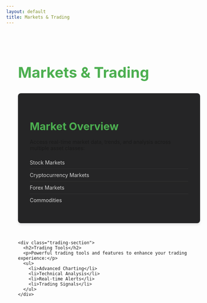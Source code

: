 ```yaml
---
layout: default
title: Markets & Trading
---
```


<div class="markets-trading-section">
  <h1>Markets & Trading</h1>
  
  <div class="section-container">
    <div class="markets-section">
      <h2>Market Overview</h2>
      <p>Access real-time market data, trends, and analysis across multiple asset classes:</p>
      <ul>
        <li>Stock Markets</li>
        <li>Cryptocurrency Markets</li>
        <li>Forex Markets</li>
        <li>Commodities</li>
      </ul>
    </div>

    <div class="trading-section">
      <h2>Trading Tools</h2>
      <p>Powerful trading tools and features to enhance your trading experience:</p>
      <ul>
        <li>Advanced Charting</li>
        <li>Technical Analysis</li>
        <li>Real-time Alerts</li>
        <li>Trading Signals</li>
      </ul>
    </div>
  </div>
</div>

<style>
.markets-trading-section {
  padding: 2rem;
  max-width: 2000px;
  width: 98%;
  margin: 0 auto;
}

.section-container {
  display: grid;
  grid-template-columns: repeat(auto-fit, minmax(300px, 1fr));
  gap: 2rem;
  margin-top: 2rem;
}

.markets-section, .trading-section {
  background-color: #252526;
  padding: 2rem;
  border-radius: 8px;
  box-shadow: 0 4px 6px rgba(0,0,0,0.1);
}

h1 {
  color: #4CAF50;
  font-size: 2.5rem;
  margin-bottom: 2rem;
}

h2 {
  color: #4CAF50;
  font-size: 1.8rem;
  margin-bottom: 1rem;
}

ul {
  list-style-type: none;
  padding: 0;
}

li {
  color: #d4d4d4;
  padding: 0.5rem 0;
  border-bottom: 1px solid #333;
}

li:last-child {
  border-bottom: none;
}

@media (max-width: 768px) {
  .markets-trading-section {
    padding: 1rem;
  }
  
  .section-container {
    grid-template-columns: 1fr;
  }
}
</style> 